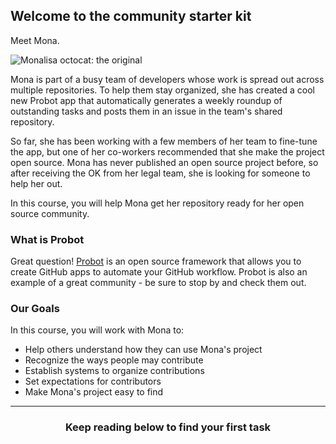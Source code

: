 ## Welcome to the community starter kit

Meet Mona. 

![Monalisa octocat: the original](https://octodex.github.com/images/original.png)

Mona is part of a busy team of developers whose work is spread out across multiple repositories. To help them stay organized, she has created a cool new Probot app that automatically generates a weekly roundup of outstanding tasks and posts them in an issue in the team's shared repository.

So far, she has been working with a few members of her team to fine-tune the app, but one of her co-workers recommended that she make the project open source. Mona has never published an open source project before, so after receiving the OK from her legal team, she is looking for someone to help her out.

In this course, you will help Mona get her repository ready for her open source community.

### What is Probot

Great question! [Probot](https://probot.github.io/) is an open source framework that allows you to create GitHub apps to automate your GitHub workflow. Probot is also an example of a great community - be sure to stop by and check them out.

### Our Goals

In this course, you will work with Mona to:

- Help others understand how they can use Mona's project
- Recognize the ways people may contribute
- Establish systems to organize contributions
- Set expectations for contributors
- Make Mona's project easy to find

<hr>
<h3 align="center">Keep reading below to find your first task</h3>
